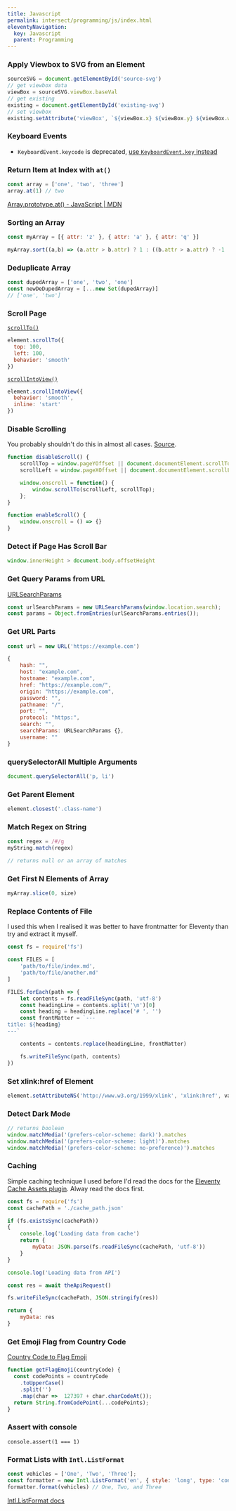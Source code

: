 ```yaml
---
title: Javascript
permalink: intersect/programming/js/index.html
eleventyNavigation:
  key: Javascript
  parent: Programming
---
```


### Apply Viewbox to SVG from an Element

```js
sourceSVG = document.getElementById('source-svg')
// get viewbox data
viewBox = sourceSVG.viewBox.baseVal
// get existing
existing = document.getElementById('existing-svg')
// set viewbox
existing.setAttribute('viewBox', `${viewBox.x} ${viewBox.y} ${viewBox.width} ${viewBox.height}`)
```

### Keyboard Events

- `KeyboardEvent.keycode` is deprecated, [use `KeyboardEvent.key` instead](https://developer.mozilla.org/en-US/docs/Web/API/KeyboardEvent/key)
### Return Item at Index with `at()`

```js
const array = ['one', 'two', 'three']
array.at(1) // two
```

[Array.prototype.at() - JavaScript | MDN](https://developer.mozilla.org/en-US/docs/Web/JavaScript/Reference/Global_Objects/Array/at)

### Sorting an Array

```js
const myArray = [{ attr: 'z' }, { attr: 'a' }, { attr: 'q' }]

myArray.sort((a,b) => (a.attr > b.attr) ? 1 : ((b.attr > a.attr) ? -1 : 0))
```

### Deduplicate Array

```js
const dupedArray = ['one', 'two', 'one']
const newDeDupedArray = [...new Set(dupedArray)]
// ['one', 'two']
```
### Scroll Page

[`scrollTo()`](https://developer.mozilla.org/en-US/docs/Web/API/Element/scrollTo)

```js
element.scrollTo({
  top: 100,
  left: 100,
  behavior: 'smooth'
})
```

[`scrollIntoView()`](https://developer.mozilla.org/en-US/docs/Web/API/Element/scrollIntoView)

```js
element.scrollIntoView({ 
  behavior: 'smooth', 
  inline: 'start'
})
```

### Disable Scrolling

You probably shouldn't do this in almost all cases. [Source](https://www.geeksforgeeks.org/how-to-disable-scrolling-temporarily-using-javascript/).

```js
function disableScroll() {
    scrollTop = window.pageYOffset || document.documentElement.scrollTop;
    scrollLeft = window.pageXOffset || document.documentElement.scrollLeft,

    window.onscroll = function() {
        window.scrollTo(scrollLeft, scrollTop);
    };
}

function enableScroll() {
    window.onscroll = () => {}
}
```

### Detect if Page Has Scroll Bar

```js
window.innerHeight > document.body.offsetHeight
```

### Get Query Params from URL

[URLSearchParams](https://developer.mozilla.org/en-US/docs/Web/API/URLSearchParams#browser_compatibility)

```js
const urlSearchParams = new URLSearchParams(window.location.search);
const params = Object.fromEntries(urlSearchParams.entries());
```

### Get URL Parts

```js
const url = new URL('https://example.com')

{
    hash: "",
    host: "example.com",
    hostname: "example.com",
    href: "https://example.com/",
    origin: "https://example.com",
    password: "",
    pathname: "/",
    port: "",
    protocol: "https:",
    search: "",
    searchParams: URLSearchParams {},
    username: ""
}
```

### querySelectorAll Multiple Arguments

```js
document.querySelectorAll('p, li')
```
### Get Parent Element

```js
element.closest('.class-name')
```

### Match Regex on String

```js
const regex = /#/g
myString.match(regex)

// returns null or an array of matches
```

### Get First N Elements of Array

```js
myArray.slice(0, size)
```

### Replace Contents of File

I used this when I realised it was better to have frontmatter for Eleventy than try and extract it myself.

```js
const fs = require('fs')

const FILES = [
    'path/to/file/index.md',
    'path/to/file/another.md'
]

FILES.forEach(path => {
    let contents = fs.readFileSync(path, 'utf-8')
    const headingLine = contents.split('\n')[0]
    const heading = headingLine.replace('# ', '')
    const frontMatter = `---
title: ${heading}
---`

    contents = contents.replace(headingLine, frontMatter)

    fs.writeFileSync(path, contents)
})
```

### Set xlink:href of Element

```js
element.setAttributeNS('http://www.w3.org/1999/xlink', 'xlink:href', value)
```

### Detect Dark Mode

```js
// returns boolean
window.matchMedia('(prefers-color-scheme: dark)').matches
window.matchMedia('(prefers-color-scheme: light)').matches
window.matchMedia('(prefers-color-scheme: no-preference)').matches
```

### Caching

Simple caching technique I used before I'd read the docs for the [Eleventy Cache Assets plugin](https://www.11ty.dev/docs/plugins/cache/). Alway read the docs first.

```js
const fs = require('fs')
const cachePath = './cache_path.json'

if (fs.existsSync(cachePath))
{
    console.log('Loading data from cache')
    return {
        myData: JSON.parse(fs.readFileSync(cachePath, 'utf-8'))
    }
}

console.log('Loading data from API')

const res = await theApiRequest()

fs.writeFileSync(cachePath, JSON.stringify(res))

return {
    myData: res
}
```

### Get Emoji Flag from Country Code

[Country Code to Flag Emoji](https://dev.to/jorik/country-code-to-flag-emoji-a21)

```js
function getFlagEmoji(countryCode) {
  const codePoints = countryCode
    .toUpperCase()
    .split('')
    .map(char =>  127397 + char.charCodeAt());
  return String.fromCodePoint(...codePoints);
}
```

### Assert with console

`console.assert(1 === 1)`

### Format Lists with `Intl.ListFormat`

```js
const vehicles = ['One', 'Two', 'Three'];
const formatter = new Intl.ListFormat('en', { style: 'long', type: 'conjunction' });
formatter.format(vehicles) // One, Two, and Three
```

[Intl.ListFormat docs](https://developer.mozilla.org/en-US/docs/Web/JavaScript/Reference/Global_Objects/Intl/ListFormat)
